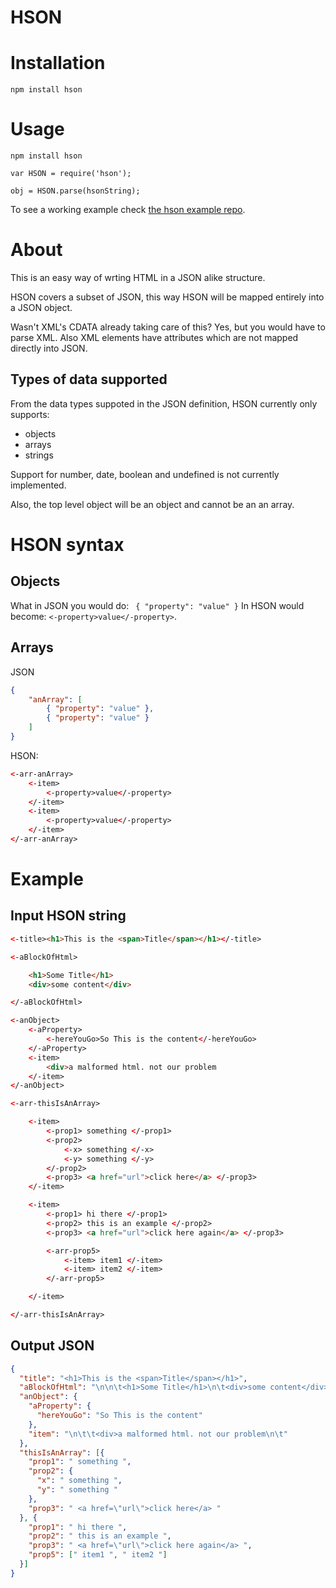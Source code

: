 HSON
====

Installation
===

`npm install hson`


Usage
===

`npm install hson`

```
var HSON = require('hson');

obj = HSON.parse(hsonString);

```

To see a working example check [the hson example repo](https://github.com/dancalligaro/hson-example).


About
====

This is an easy way of wrting HTML in a JSON alike structure.

HSON covers a subset of JSON, this way HSON will be mapped entirely into a JSON object.

Wasn't XML's CDATA already taking care of this? Yes, but you would have to parse XML. Also XML elements have attributes which are not mapped directly into JSON.

Types of data supported
------
From the data types suppoted in the JSON definition, HSON currently only supports:
 - objects
 - arrays
 - strings

Support for number, date, boolean and undefined is not currently implemented.

Also, the top level object will be an object and cannot be an an array.

HSON syntax
====
Objects
------
What in JSON you would do: ` { "property": "value" }`
In HSON would become: ` <-property>value</-property> `.

Arrays
------
JSON 
```json
{ 
    "anArray": [ 
        { "property": "value" },
        { "property": "value" } 
    ]
}
```

HSON: 
```html
<-arr-anArray>
    <-item>
        <-property>value</-property>
    </-item>
    <-item>
        <-property>value</-property>
    </-item>
</-arr-anArray>
```


Example
=======

Input HSON string
---

```html
<-title><h1>This is the <span>Title</span></h1></-title>

<-aBlockOfHtml>

	<h1>Some Title</h1>
	<div>some content</div>

</-aBlockOfHtml>

<-anObject>
	<-aProperty>
		<-hereYouGo>So This is the content</-hereYouGo>
	</-aProperty>
	<-item>
		<div>a malformed html. not our problem
	</-item>
</-anObject>

<-arr-thisIsAnArray>

	<-item>
		<-prop1> something </-prop1>
		<-prop2> 
			<-x> something </-x>
			<-y> something </-y> 
		</-prop2>
		<-prop3> <a href="url">click here</a> </-prop3>
	</-item>

	<-item>
		<-prop1> hi there </-prop1>
		<-prop2> this is an example </-prop2>
		<-prop3> <a href="url">click here again</a> </-prop3>

		<-arr-prop5>
			<-item> item1 </-item>
			<-item> item2 </-item>
		</-arr-prop5>

	</-item>

</-arr-thisIsAnArray>
```

Output JSON 
---

```json
{
  "title": "<h1>This is the <span>Title</span></h1>",
  "aBlockOfHtml": "\n\n\t<h1>Some Title</h1>\n\t<div>some content</div>\n\n",
  "anObject": {
    "aProperty": {
      "hereYouGo": "So This is the content"
    },
    "item": "\n\t\t<div>a malformed html. not our problem\n\t"
  },
  "thisIsAnArray": [{
    "prop1": " something ",
    "prop2": {
      "x": " something ",
      "y": " something "
    },
    "prop3": " <a href=\"url\">click here</a> "
  }, {
    "prop1": " hi there ",
    "prop2": " this is an example ",
    "prop3": " <a href=\"url\">click here again</a> ",
    "prop5": [" item1 ", " item2 "]
  }]
}
``` 




